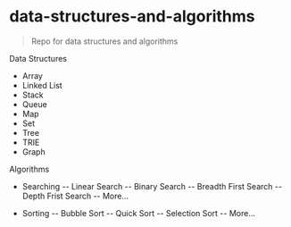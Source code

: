 # data-structures-and-algorithms

> Repo for data structures and algorithms

Data Structures

- Array
- Linked List
- Stack
- Queue
- Map
- Set
- Tree
- TRIE
- Graph

Algorithms

- Searching
  -- Linear Search
  -- Binary Search
  -- Breadth First Search
  -- Depth Frist Search
  -- More...

- Sorting
  -- Bubble Sort
  -- Quick Sort
  -- Selection Sort
  -- More...
